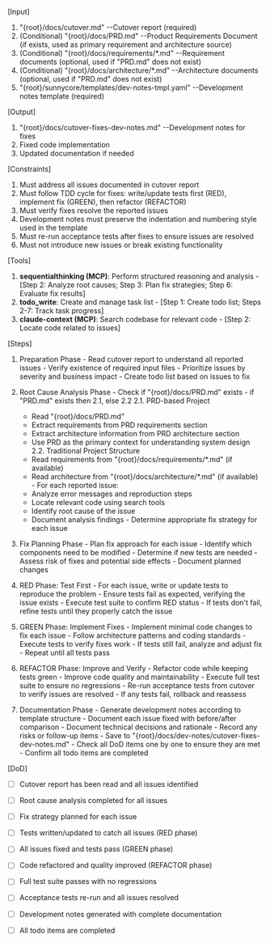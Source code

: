 [Input]
  1. "{root}/docs/cutover.md" --Cutover report (required)
  2. (Conditional) "{root}/docs/PRD.md" --Product Requirements Document (if exists, used as primary requirement and architecture source)
  3. (Conditional) "{root}/docs/requirements/*.md" --Requirement documents (optional, used if "PRD.md" does not exist)
  4. (Conditional) "{root}/docs/architecture/*.md" --Architecture documents (optional, used if "PRD.md" does not exist)
  5. "{root}/sunnycore/templates/dev-notes-tmpl.yaml" --Development notes template (required)

[Output]
  1. "{root}/docs/cutover-fixes-dev-notes.md" --Development notes for fixes
  2. Fixed code implementation
  3. Updated documentation if needed

[Constraints]
  1. Must address all issues documented in cutover report
  2. Must follow TDD cycle for fixes: write/update tests first (RED), implement fix (GREEN), then refactor (REFACTOR)
  3. Must verify fixes resolve the reported issues
  4. Development notes must preserve the indentation and numbering style used in the template
  5. Must re-run acceptance tests after fixes to ensure issues are resolved
  6. Must not introduce new issues or break existing functionality

[Tools]
  1. **sequentialthinking (MCP)**: Perform structured reasoning and analysis
    - [Step 2: Analyze root causes; Step 3: Plan fix strategies; Step 6: Evaluate fix results]
  2. **todo_write**: Create and manage task list
    - [Step 1: Create todo list; Steps 2-7: Track task progress]
  3. **claude-context (MCP)**: Search codebase for relevant code
    - [Step 2: Locate code related to issues]

[Steps]
  1. Preparation Phase
    - Read cutover report to understand all reported issues
    - Verify existence of required input files
    - Prioritize issues by severity and business impact
    - Create todo list based on issues to fix

  2. Root Cause Analysis Phase
    - Check if "{root}/docs/PRD.md" exists
    - if "PRD.md" exists then 2.1, else 2.2
      2.1. PRD-based Project
        - Read "{root}/docs/PRD.md"
        - Extract requirements from PRD requirements section
        - Extract architecture information from PRD architecture section
        - Use PRD as the primary context for understanding system design
      2.2. Traditional Project Structure
        - Read requirements from "{root}/docs/requirements/*.md" (if available)
        - Read architecture from "{root}/docs/architecture/*.md" (if available)
    - For each reported issue:
      * Analyze error messages and reproduction steps
      * Locate relevant code using search tools
      * Identify root cause of the issue
      * Document analysis findings
    - Determine appropriate fix strategy for each issue

  3. Fix Planning Phase
    - Plan fix approach for each issue
    - Identify which components need to be modified
    - Determine if new tests are needed
    - Assess risk of fixes and potential side effects
    - Document planned changes

  4. RED Phase: Test First
    - For each issue, write or update tests to reproduce the problem
    - Ensure tests fail as expected, verifying the issue exists
    - Execute test suite to confirm RED status
    - If tests don't fail, refine tests until they properly catch the issue

  5. GREEN Phase: Implement Fixes
    - Implement minimal code changes to fix each issue
    - Follow architecture patterns and coding standards
    - Execute tests to verify fixes work
    - If tests still fail, analyze and adjust fix
    - Repeat until all tests pass

  6. REFACTOR Phase: Improve and Verify
    - Refactor code while keeping tests green
    - Improve code quality and maintainability
    - Execute full test suite to ensure no regressions
    - Re-run acceptance tests from cutover to verify issues are resolved
    - If any tests fail, rollback and reassess

  7. Documentation Phase
    - Generate development notes according to template structure
    - Document each issue fixed with before/after comparison
    - Document technical decisions and rationale
    - Record any risks or follow-up items
    - Save to "{root}/docs/dev-notes/cutover-fixes-dev-notes.md"
    - Check all DoD items one by one to ensure they are met
    - Confirm all todo items are completed

[DoD]
  - [ ] Cutover report has been read and all issues identified
  - [ ] Root cause analysis completed for all issues
  - [ ] Fix strategy planned for each issue
  - [ ] Tests written/updated to catch all issues (RED phase)
  - [ ] All issues fixed and tests pass (GREEN phase)
  - [ ] Code refactored and quality improved (REFACTOR phase)
  - [ ] Full test suite passes with no regressions
  - [ ] Acceptance tests re-run and all issues resolved
  - [ ] Development notes generated with complete documentation
  - [ ] All todo items are completed

